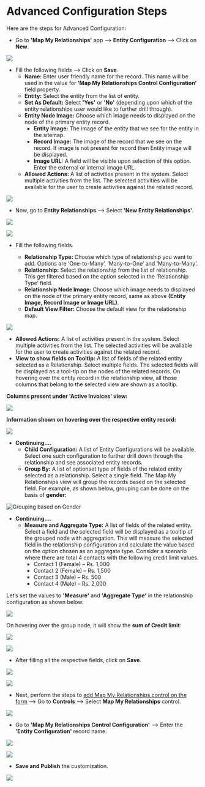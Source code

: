 # Advanced Configuration Steps

Here are the steps for Advanced Configuration:

* Go to **'Map My Relationships'** app --> **Entity Configuration** --> Click on **New**.

![](../../../.gitbook/assets/Adv\_Config\_1.png)

* Fill the following fields --> Click on **Save**.
  * **Name:** Enter user friendly name for the record. This name will be used in the value for **‘Map My Relationships Control Configuration’** field property.
  * **Entity:** Select the entity from the list of entity.&#x20;
  * **Set As Default:** Select **'Yes'** or **'No'** (depending upon which of the entity relationships user would like to further drill through).
  * **Entity Node Image:** Choose which image needs to displayed on the node of the primary entity record.&#x20;
    * **Entity Image:** The image of the entity that we see for the entity in the sitemap.&#x20;
    * **Record Image:** The image of the  record that we see on the record. If image is not present for record then Entity image will be displayed.&#x20;
    * **Image URL:** A field will be visible upon selection of this option. Enter the external or internal image URL.&#x20;
  * **Allowed Actions:** A list of activities present in the system. Select multiple activities from the list. The selected activities will be available for the user to create activities against the related record.

![](../../../.gitbook/assets/Adv\_Config\_3.png)

* Now, go to **Entity Relationships** --> Select **'New Entity Relationships'**.

![](../../../.gitbook/assets/Adv\_Config\_4.png)

![](<../../../.gitbook/assets/MMR filter\_1.png>)

*   &#x20;Fill the following fields.

    * **Relationship Type:** Choose which type of relationship you want to add. Options are ‘One-to-Many’, ‘Many-to-One’ and ‘Many-to-Many’.&#x20;
    * **Relationship:** Select the relationship from the list of relationship. This get filtered based on the option selected in the ‘Relationship Type’ field.&#x20;
    * **Relationship Node Image:** Choose which image needs to displayed on the node of the primary entity record, same as above **(Entity Image, Record Image or Image URL)**.
    * **Default View Filter:** Choose the default view for the relationship map.



![](<../../../.gitbook/assets/MMR filter\_3.1.png>)

* **Allowed Actions:** A list of activities present in the system. Select multiple activities from the list. The selected activities will be available for the user to create activities against the related record.
* **View to show fields on Tooltip:** A list of fields of the related entity selected as a Relationship. Select multiple fields. The selected fields will be displayed as a tool-tip on the nodes of the related records. On hovering over the entity record in the relationship view, all those columns that belong to the selected view are shown as a tooltip.

**Columns present under 'Active Invoices' view:**

![](<../../../.gitbook/assets/Tooltip\_2 (1).png>)

**Information shown on hovering over the respective entity record:**

![](../../../.gitbook/assets/Rel\_3.png)

* **Continuing....**
  * **Child Configuration:** A list of Entity Configurations will be available. Select one such configuration to further drill down through the relationship and see associated entity records.&#x20;
  * **Group By:** A list of optionset type of fields of the related entity selected as a relationship. Select a single field. The Map My Relationships view will group the records based on the selected field. For example, as shown below, grouping can be done on the basis of **gender:**

![Grouping based on Gender](../../../.gitbook/assets/Grouping\_1.png)

* **Continuing....**
  * **Measure and Aggregate Type:** A list of fields of the related entity. Select a field and the selected field will be displayed as a tooltip of the grouped node with aggregation. This will measure the selected field in the relationship configuration and calculate the value based on the option chosen as an aggregate type. Consider a scenario where there are total 4 contacts with the following credit limit values.&#x20;
    * Contact 1 (Female) – Rs. 1,000&#x20;
    * Contact 2 (Female) – Rs. 1,500&#x20;
    * Contact 3 (Male) – Rs. 500&#x20;
    * Contact 4 (Male) – Rs. 2,000

Let’s set the values to **'Measure'** and **'Aggregate Type'** in the relationship configuration as shown below:



![](<../../../.gitbook/assets/Mea & Agg\_3.png>)

On hovering over the group node, it will show the **sum of Credit limit**:

![](<../../../.gitbook/assets/Mea & Agg\_1 (1).png>)

![](<../../../.gitbook/assets/Mea & Agg\_2 (1).png>)

* After filling all the respective fields, click on **Save**.

![](<../../../.gitbook/assets/MMR filter\_5.png>)

![](<../../../.gitbook/assets/MMR filter\_6.png>)

* Next, perform the steps to [add Map My Relationships control on the form](https://docs.inogic.com/map-my-relationships/configuration/add-map-my-relationships-control-on-the-form) --> Go to **Controls** --> Select **Map My Relationships** control.

![](<../../../.gitbook/assets/Basic\_0 (2).png>)

* Go to **'Map My Relationships Control Configuration'** --> Enter the **'Entity Configuration'** record name.

![](../../../.gitbook/assets/Adv\_6.png)

![](../../../.gitbook/assets/Adv\_7.png)

* **Save and Publish** the customization.

![](../../../.gitbook/assets/Adv\_8.png)
